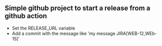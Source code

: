 ## Simple github project to start a release from a github action

- Set the RELEASE_URL variable
- Add a commit with the message like 'my message JIRA[WEB-12,WEb-15]'  